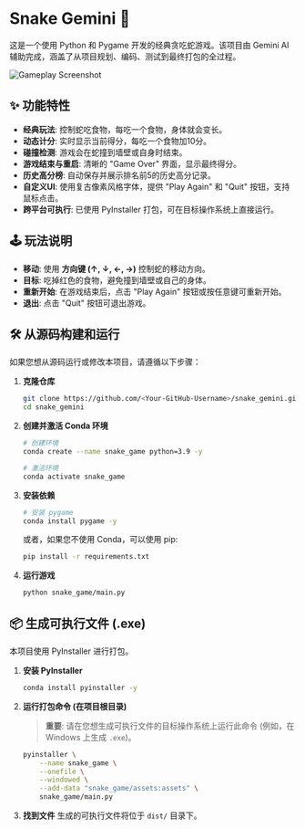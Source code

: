 # Snake Gemini 🐍

这是一个使用 Python 和 Pygame 开发的经典贪吃蛇游戏。该项目由 Gemini AI 辅助完成，涵盖了从项目规划、编码、测试到最终打包的全过程。

![Gameplay Screenshot](https://i.imgur.com/9g7E4tH.png)  <!-- 我无法实际截图，这里用一个占位符链接 -->

## ✨ 功能特性

*   **经典玩法**: 控制蛇吃食物，每吃一个食物，身体就会变长。
*   **动态计分**: 实时显示当前得分，每吃一个食物加10分。
*   **碰撞检测**: 游戏会在蛇撞到墙壁或自身时结束。
*   **游戏结束与重启**: 清晰的 "Game Over" 界面，显示最终得分。
*   **历史高分榜**: 自动保存并展示排名前5的历史高分记录。
*   **自定义UI**: 使用复古像素风格字体，提供 "Play Again" 和 "Quit" 按钮，支持鼠标点击。
*   **跨平台可执行**: 已使用 PyInstaller 打包，可在目标操作系统上直接运行。

## 🕹️ 玩法说明

*   **移动**: 使用 **方向键 (↑, ↓, ←, →)** 控制蛇的移动方向。
*   **目标**: 吃掉红色的食物，避免撞到墙壁或自己的身体。
*   **重新开始**: 在游戏结束后，点击 "Play Again" 按钮或按任意键可重新开始。
*   **退出**: 点击 "Quit" 按钮可退出游戏。

## 🛠️ 从源码构建和运行

如果您想从源码运行或修改本项目，请遵循以下步骤：

1.  **克隆仓库**
    ```bash
    git clone https://github.com/<Your-GitHub-Username>/snake_gemini.git
    cd snake_gemini
    ```

2.  **创建并激活 Conda 环境**
    ```bash
    # 创建环境
    conda create --name snake_game python=3.9 -y
    
    # 激活环境
    conda activate snake_game
    ```

3.  **安装依赖**
    ```bash
    # 安装 pygame
    conda install pygame -y
    ```
    或者，如果您不使用 Conda，可以使用 pip:
    ```bash
    pip install -r requirements.txt
    ```

4.  **运行游戏**
    ```bash
    python snake_game/main.py
    ```

## 📦 生成可执行文件 (.exe)

本项目使用 PyInstaller 进行打包。

1.  **安装 PyInstaller**
    ```bash
    conda install pyinstaller -y
    ```

2.  **运行打包命令 (在项目根目录)**
    > **重要**: 请在您想生成可执行文件的目标操作系统上运行此命令 (例如，在 Windows 上生成 `.exe`)。

    ```bash
    pyinstaller \
        --name snake_game \
        --onefile \
        --windowed \
        --add-data "snake_game/assets:assets" \
        snake_game/main.py
    ```

3.  **找到文件**
    生成的可执行文件将位于 `dist/` 目录下。


